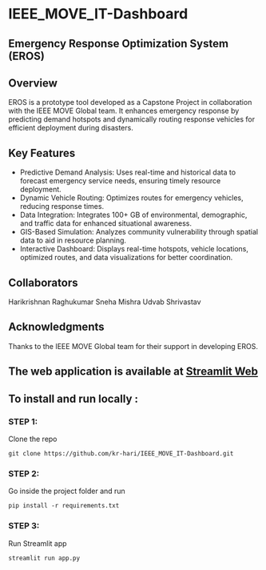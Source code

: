 # IEEE_MOVE_IT-Dashboard
## Emergency Response Optimization System (EROS)

## Overview
EROS is a prototype tool developed as a Capstone Project in collaboration with the IEEE MOVE Global team. It enhances emergency response by predicting demand hotspots and dynamically routing response vehicles for efficient deployment during disasters.

## Key Features
* Predictive Demand Analysis: Uses real-time and historical data to forecast emergency service needs, ensuring timely resource deployment.
* Dynamic Vehicle Routing: Optimizes routes for emergency vehicles, reducing response times.
* Data Integration: Integrates 100+ GB of environmental, demographic, and traffic data for enhanced situational awareness.
* GIS-Based Simulation: Analyzes community vulnerability through spatial data to aid in resource planning.
* Interactive Dashboard: Displays real-time hotspots, vehicle locations, optimized routes, and data visualizations for better coordination.

## Collaborators
Harikrishnan Raghukumar
Sneha Mishra
Udvab Shrivastav

## Acknowledgments
Thanks to the IEEE MOVE Global team for their support in developing EROS.

## The web application is available at [Streamlit Web](https://moveit-dashboard.streamlit.app/)

## To install and run locally :

### STEP 1: 
Clone the repo 

```git clone https://github.com/kr-hari/IEEE_MOVE_IT-Dashboard.git```

### STEP 2:
Go inside the project folder and run  

```pip install -r requirements.txt```

### STEP 3:
Run Streamlit app 

```streamlit run app.py```
